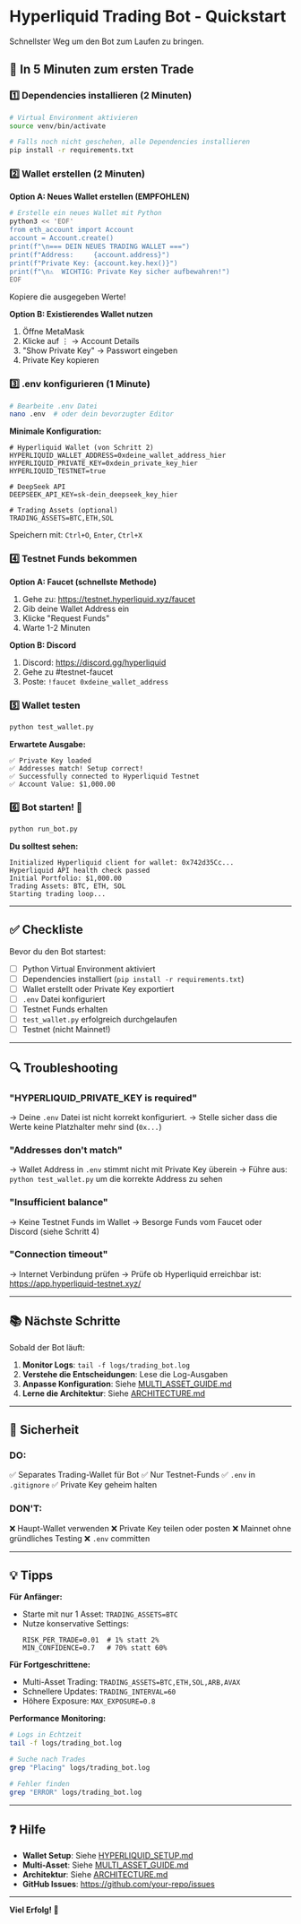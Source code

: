 # Hyperliquid Trading Bot - Quickstart

Schnellster Weg um den Bot zum Laufen zu bringen.

## 🚀 In 5 Minuten zum ersten Trade

### 1️⃣ Dependencies installieren (2 Minuten)

```bash
# Virtual Environment aktivieren
source venv/bin/activate

# Falls noch nicht geschehen, alle Dependencies installieren
pip install -r requirements.txt
```

### 2️⃣ Wallet erstellen (2 Minuten)

**Option A: Neues Wallet erstellen (EMPFOHLEN)**

```bash
# Erstelle ein neues Wallet mit Python
python3 << 'EOF'
from eth_account import Account
account = Account.create()
print(f"\n=== DEIN NEUES TRADING WALLET ===")
print(f"Address:     {account.address}")
print(f"Private Key: {account.key.hex()}")
print(f"\n⚠️  WICHTIG: Private Key sicher aufbewahren!")
EOF
```

Kopiere die ausgegeben Werte!

**Option B: Existierendes Wallet nutzen**

1. Öffne MetaMask
2. Klicke auf ⋮ → Account Details
3. "Show Private Key" → Passwort eingeben
4. Private Key kopieren

### 3️⃣ .env konfigurieren (1 Minute)

```bash
# Bearbeite .env Datei
nano .env  # oder dein bevorzugter Editor
```

**Minimale Konfiguration:**

```env
# Hyperliquid Wallet (von Schritt 2)
HYPERLIQUID_WALLET_ADDRESS=0xdeine_wallet_address_hier
HYPERLIQUID_PRIVATE_KEY=0xdein_private_key_hier
HYPERLIQUID_TESTNET=true

# DeepSeek API
DEEPSEEK_API_KEY=sk-dein_deepseek_key_hier

# Trading Assets (optional)
TRADING_ASSETS=BTC,ETH,SOL
```

Speichern mit: `Ctrl+O`, `Enter`, `Ctrl+X`

### 4️⃣ Testnet Funds bekommen

**Option A: Faucet (schnellste Methode)**

1. Gehe zu: https://testnet.hyperliquid.xyz/faucet
2. Gib deine Wallet Address ein
3. Klicke "Request Funds"
4. Warte 1-2 Minuten

**Option B: Discord**

1. Discord: https://discord.gg/hyperliquid
2. Gehe zu #testnet-faucet
3. Poste: `!faucet 0xdeine_wallet_address`

### 5️⃣ Wallet testen

```bash
python test_wallet.py
```

**Erwartete Ausgabe:**
```
✅ Private Key loaded
✅ Addresses match! Setup correct!
✅ Successfully connected to Hyperliquid Testnet
✅ Account Value: $1,000.00
```

### 6️⃣ Bot starten! 🎉

```bash
python run_bot.py
```

**Du solltest sehen:**
```
Initialized Hyperliquid client for wallet: 0x742d35Cc...
Hyperliquid API health check passed
Initial Portfolio: $1,000.00
Trading Assets: BTC, ETH, SOL
Starting trading loop...
```

---

## ✅ Checkliste

Bevor du den Bot startest:

- [ ] Python Virtual Environment aktiviert
- [ ] Dependencies installiert (`pip install -r requirements.txt`)
- [ ] Wallet erstellt oder Private Key exportiert
- [ ] `.env` Datei konfiguriert
- [ ] Testnet Funds erhalten
- [ ] `test_wallet.py` erfolgreich durchgelaufen
- [ ] Testnet (nicht Mainnet!)

---

## 🔍 Troubleshooting

### "HYPERLIQUID_PRIVATE_KEY is required"

→ Deine `.env` Datei ist nicht korrekt konfiguriert.
→ Stelle sicher dass die Werte keine Platzhalter mehr sind (`0x...`)

### "Addresses don't match"

→ Wallet Address in `.env` stimmt nicht mit Private Key überein
→ Führe aus: `python test_wallet.py` um die korrekte Address zu sehen

### "Insufficient balance"

→ Keine Testnet Funds im Wallet
→ Besorge Funds vom Faucet oder Discord (siehe Schritt 4)

### "Connection timeout"

→ Internet Verbindung prüfen
→ Prüfe ob Hyperliquid erreichbar ist: https://app.hyperliquid-testnet.xyz/

---

## 📚 Nächste Schritte

Sobald der Bot läuft:

1. **Monitor Logs**: `tail -f logs/trading_bot.log`
2. **Verstehe die Entscheidungen**: Lese die Log-Ausgaben
3. **Anpasse Konfiguration**: Siehe [MULTI_ASSET_GUIDE.md](MULTI_ASSET_GUIDE.md)
4. **Lerne die Architektur**: Siehe [ARCHITECTURE.md](ARCHITECTURE.md)

---

## 🔐 Sicherheit

### DO:
✅ Separates Trading-Wallet für Bot
✅ Nur Testnet-Funds
✅ `.env` in `.gitignore`
✅ Private Key geheim halten

### DON'T:
❌ Haupt-Wallet verwenden
❌ Private Key teilen oder posten
❌ Mainnet ohne gründliches Testing
❌ `.env` committen

---

## 💡 Tipps

**Für Anfänger:**
- Starte mit nur 1 Asset: `TRADING_ASSETS=BTC`
- Nutze konservative Settings:
  ```env
  RISK_PER_TRADE=0.01  # 1% statt 2%
  MIN_CONFIDENCE=0.7   # 70% statt 60%
  ```

**Für Fortgeschrittene:**
- Multi-Asset Trading: `TRADING_ASSETS=BTC,ETH,SOL,ARB,AVAX`
- Schnellere Updates: `TRADING_INTERVAL=60`
- Höhere Exposure: `MAX_EXPOSURE=0.8`

**Performance Monitoring:**
```bash
# Logs in Echtzeit
tail -f logs/trading_bot.log

# Suche nach Trades
grep "Placing" logs/trading_bot.log

# Fehler finden
grep "ERROR" logs/trading_bot.log
```

---

## ❓ Hilfe

- **Wallet Setup**: Siehe [HYPERLIQUID_SETUP.md](HYPERLIQUID_SETUP.md)
- **Multi-Asset**: Siehe [MULTI_ASSET_GUIDE.md](MULTI_ASSET_GUIDE.md)
- **Architektur**: Siehe [ARCHITECTURE.md](ARCHITECTURE.md)
- **GitHub Issues**: https://github.com/your-repo/issues

---

**Viel Erfolg! 🚀**
